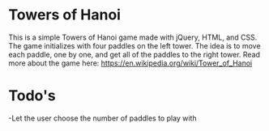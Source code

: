 # Towers of Hanoi
This is a simple Towers of Hanoi game made with jQuery, HTML, and CSS. The game initializes with four paddles on the left tower. The idea is to move each paddle, one by one, and get all of the paddles to the right tower. Read more about the game here: https://en.wikipedia.org/wiki/Tower_of_Hanoi   

# Todo's
-Let the user choose the number of paddles to play with